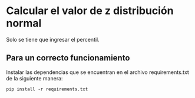 # Calcular el valor de z distribución normal
Solo se tiene que ingresar el percentil.

## Para un correcto funcionamiento
Instalar las dependencias que se encuentran en el archivo requirements.txt de la siguiente manera:
>>
    pip install -r requirements.txt

